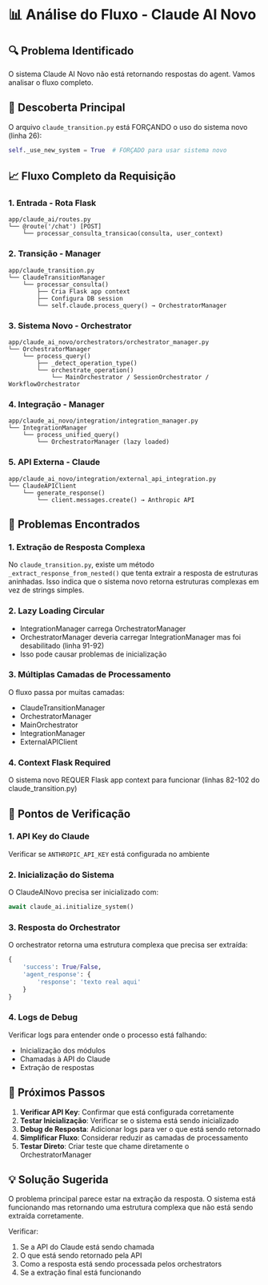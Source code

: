 # 📊 Análise do Fluxo - Claude AI Novo

## 🔍 Problema Identificado
O sistema Claude AI Novo não está retornando respostas do agent. Vamos analisar o fluxo completo.

## 🚨 Descoberta Principal
O arquivo `claude_transition.py` está FORÇANDO o uso do sistema novo (linha 26):
```python
self._use_new_system = True  # FORÇADO para usar sistema novo
```

## 📈 Fluxo Completo da Requisição

### 1. **Entrada - Rota Flask**
```
app/claude_ai/routes.py
└── @route('/chat') [POST]
    └── processar_consulta_transicao(consulta, user_context)
```

### 2. **Transição - Manager**
```
app/claude_transition.py
└── ClaudeTransitionManager
    └── processar_consulta()
        ├── Cria Flask app context
        ├── Configura DB session
        └── self.claude.process_query() → OrchestratorManager
```

### 3. **Sistema Novo - Orchestrator**
```
app/claude_ai_novo/orchestrators/orchestrator_manager.py
└── OrchestratorManager
    └── process_query()
        ├── _detect_operation_type()
        └── orchestrate_operation()
            └── MainOrchestrator / SessionOrchestrator / WorkflowOrchestrator
```

### 4. **Integração - Manager**
```
app/claude_ai_novo/integration/integration_manager.py
└── IntegrationManager
    └── process_unified_query()
        └── OrchestratorManager (lazy loaded)
```

### 5. **API Externa - Claude**
```
app/claude_ai_novo/integration/external_api_integration.py
└── ClaudeAPIClient
    └── generate_response()
        └── client.messages.create() → Anthropic API
```

## 🐛 Problemas Encontrados

### 1. **Extração de Resposta Complexa**
No `claude_transition.py`, existe um método `_extract_response_from_nested()` que tenta extrair a resposta de estruturas aninhadas. Isso indica que o sistema novo retorna estruturas complexas em vez de strings simples.

### 2. **Lazy Loading Circular**
- IntegrationManager carrega OrchestratorManager
- OrchestratorManager deveria carregar IntegrationManager mas foi desabilitado (linha 91-92)
- Isso pode causar problemas de inicialização

### 3. **Múltiplas Camadas de Processamento**
O fluxo passa por muitas camadas:
- ClaudeTransitionManager
- OrchestratorManager  
- MainOrchestrator
- IntegrationManager
- ExternalAPIClient

### 4. **Context Flask Required**
O sistema novo REQUER Flask app context para funcionar (linhas 82-102 do claude_transition.py)

## 🔧 Pontos de Verificação

### 1. **API Key do Claude**
Verificar se `ANTHROPIC_API_KEY` está configurada no ambiente

### 2. **Inicialização do Sistema**
O ClaudeAINovo precisa ser inicializado com:
```python
await claude_ai.initialize_system()
```

### 3. **Resposta do Orchestrator**
O orchestrator retorna uma estrutura complexa que precisa ser extraída:
```python
{
    'success': True/False,
    'agent_response': {
        'response': 'texto real aqui'
    }
}
```

### 4. **Logs de Debug**
Verificar logs para entender onde o processo está falhando:
- Inicialização dos módulos
- Chamadas à API do Claude
- Extração de respostas

## 🎯 Próximos Passos

1. **Verificar API Key**: Confirmar que está configurada corretamente
2. **Testar Inicialização**: Verificar se o sistema está sendo inicializado
3. **Debug de Resposta**: Adicionar logs para ver o que está sendo retornado
4. **Simplificar Fluxo**: Considerar reduzir as camadas de processamento
5. **Testar Direto**: Criar teste que chame diretamente o OrchestratorManager

## 💡 Solução Sugerida

O problema principal parece estar na extração da resposta. O sistema está funcionando mas retornando uma estrutura complexa que não está sendo extraída corretamente. 

Verificar:
1. Se a API do Claude está sendo chamada
2. O que está sendo retornado pela API
3. Como a resposta está sendo processada pelos orchestrators
4. Se a extração final está funcionando